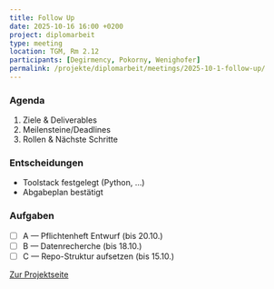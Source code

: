 ```yaml
---
title: Follow Up
date: 2025-10-16 16:00 +0200
project: diplomarbeit
type: meeting
location: TGM, Rm 2.12
participants: [Degirmency, Pokorny, Wenighofer]
permalink: /projekte/diplomarbeit/meetings/2025-10-1-follow-up/
---
```


### Agenda
1. Ziele & Deliverables
2. Meilensteine/Deadlines
3. Rollen & Nächste Schritte

### Entscheidungen
- Toolstack festgelegt (Python, …)
- Abgabeplan bestätigt

### Aufgaben
- [ ] A — Pflichtenheft Entwurf (bis 20.10.)
- [ ] B — Datenrecherche (bis 18.10.)
- [ ] C — Repo-Struktur aufsetzen (bis 15.10.)

[Zur Projektseite](../)
